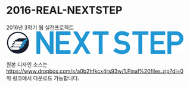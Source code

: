 # 2016-REAL-NEXTSTEP
2016년 3학기 웹 실전프로젝트  
![](https://github.com/NHNNEXT/2016-REAL-NEXTSTEP/blob/design-resources/Images/logo_type01.png?raw=true)

원본 디자인 소스는 
https://www.dropbox.com/s/a0b2hfkcx4rs93w/1.Final%20files.zip?dl=0  
위 링크에서 다운로드 가능합니다.
